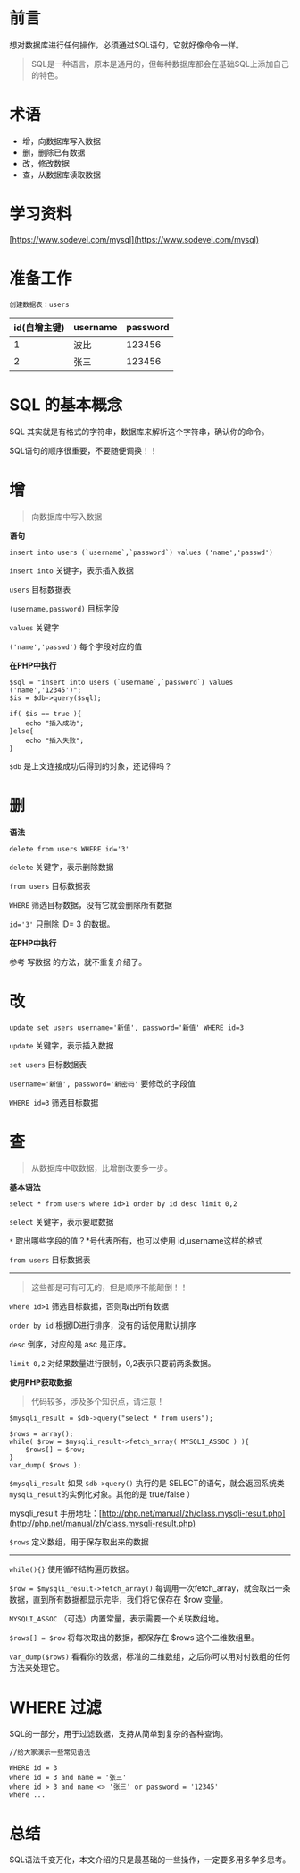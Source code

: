 # 前言

想对数据库进行任何操作，必须通过SQL语句，它就好像命令一样。

> SQL是一种语言，原本是通用的，但每种数据库都会在基础SQL上添加自己的特色。

# 术语

- 增，向数据库写入数据
- 删，删除已有数据
- 改，修改数据
- 查，从数据库读取数据

# 学习资料

[https://www.sodevel.com/mysql](https://www.sodevel.com/mysql)

# 准备工作

```
创建数据表：users
```

id(自增主键) | username | password
------------ | -------------|------------ 
1|波比|123456
2|张三|123456

# SQL 的基本概念

SQL 其实就是有格式的字符串，数据库来解析这个字符串，确认你的命令。

SQL语句的顺序很重要，不要随便调换！！

# 增

> 向数据库中写入数据

**语句**

```
insert into users (`username`,`password`) values ('name','passwd')
```

```insert into``` 关键字，表示插入数据

```users``` 目标数据表

```(username,password)``` 目标字段

```values``` 关键字

```('name','passwd')``` 每个字段对应的值

**在PHP中执行**

```
$sql = "insert into users (`username`,`password`) values ('name','12345')";
$is = $db->query($sql);

if( $is == true ){
    echo "插入成功";
}else{
    echo "插入失败";
}
```

```$db``` 是上文连接成功后得到的对象，还记得吗？

# 删

**语法**

```
delete from users WHERE id='3'
```

```delete``` 关键字，表示删除数据

```from users``` 目标数据表

```WHERE``` 筛选目标数据，没有它就会删除所有数据

```id='3'``` 只删除 ID= 3 的数据。

**在PHP中执行**

参考 写数据 的方法，就不重复介绍了。

# 改


```
update set users username='新值', password='新值' WHERE id=3
```

```update``` 关键字，表示插入数据

```set users``` 目标数据表

```username='新值', password='新密码'``` 要修改的字段值

```WHERE id=3``` 筛选目标数据

# 查

> 从数据库中取数据，比增删改要多一步。

**基本语法**

```
select * from users where id>1 order by id desc limit 0,2
```

```select``` 关键字，表示要取数据

```*``` 取出哪些字段的值？*号代表所有，也可以使用 id,username这样的格式

```from users``` 目标数据表

---

> 这些都是可有可无的，但是顺序不能颠倒！！

```where id>1``` 筛选目标数据，否则取出所有数据

```order by id``` 根据ID进行排序，没有的话使用默认排序

```desc``` 倒序，对应的是 asc 是正序。

```limit 0,2``` 对结果数量进行限制，0,2表示只要前两条数据。

**使用PHP获取数据**

> 代码较多，涉及多个知识点，请注意！

```
$mysqli_result = $db->query("select * from users");

$rows = array();
while( $row = $mysqli_result->fetch_array( MYSQLI_ASSOC ) ){
    $rows[] = $row;
}
var_dump( $rows );
```

```$mysqli_result``` 如果 ```$db->query()``` 执行的是 SELECT的语句，就会返回系统类```mysqli_result```的实例化对象。其他的是 true/false ）

mysqli_result 手册地址：[http://php.net/manual/zh/class.mysqli-result.php](http://php.net/manual/zh/class.mysqli-result.php)

```$rows``` 定义数组，用于保存取出来的数据

---

```while(){}``` 使用循环结构遍历数据。

```$row = $mysqli_result->fetch_array()``` 每调用一次fetch_array，就会取出一条数据，直到所有数据都显示完毕，我们将它保存在 $row 变量。

```MYSQLI_ASSOC``` （可选）内置常量，表示需要一个关联数组地。

```$rows[] = $row``` 将每次取出的数据，都保存在 $rows 这个二维数组里。

```var_dump($rows)``` 看看你的数据，标准的二维数组，之后你可以用对付数组的任何方法来处理它。

# WHERE 过滤

SQL的一部分，用于过滤数据，支持从简单到复杂的各种查询。

```
//给大家演示一些常见语法

WHERE id = 3
where id = 3 and name = '张三'
where id > 3 and name <> '张三' or password = '12345'
where ...
```

# 总结

SQL语法千变万化，本文介绍的只是最基础的一些操作，一定要多用多学多思考。

